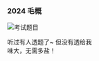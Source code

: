### 2024 毛概

![考试题目](https://liwenjunpictures.oss-cn-shenzhen.aliyuncs.com/202501132239679.jpg)

 听过有人透题了~  但没有透给我  
味大，无需多盐！
